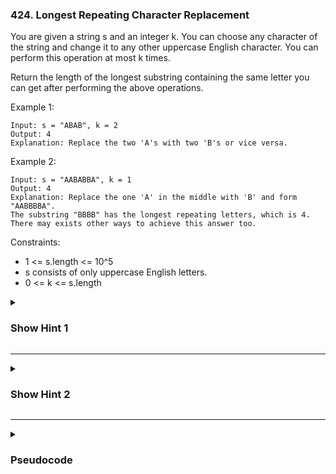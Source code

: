 ### 424. Longest Repeating Character Replacement

You are given a string s and an integer k. You can choose any character of the string and change it to any other uppercase English character. You can perform this operation at most k times.

Return the length of the longest substring containing the same letter you can get after performing the above operations.

Example 1:
```
Input: s = "ABAB", k = 2
Output: 4
Explanation: Replace the two 'A's with two 'B's or vice versa.
```
Example 2:
```
Input: s = "AABABBA", k = 1
Output: 4
Explanation: Replace the one 'A' in the middle with 'B' and form "AABBBBA".
The substring "BBBB" has the longest repeating letters, which is 4.
There may exists other ways to achieve this answer too.
```

Constraints:

- 1 <= s.length <= 10^5
- s consists of only uppercase English letters.
- 0 <= k <= s.length

<details>
  <summary><h3>Show Hint 1</h3></summary>
  <p>Similar to longest substring without repeating character can use sliding window and hashtable in similar order to obtain the result.</p>
</details>

---
<details>
  <summary><h3>Show Hint 2</h3></summary>
  <p>Frequency of letter and letter as key value in hashtable calculate maxfrequency at each iteration. if window length - maxfrequency greater than K then reduce the size of window also keep track of maximum size of window in result.</p>
</details>

---
<details>
  <summary><h3>Pseudocode</h3></summary>
  <pre>
    count -> {}
    res -> 0
    l -> 0
    maxFrequency -> 0
    for r -> 1 to s.length()
      count[s[r]] -> if count.get(s[r]) exists then count.get(s[r]) else 0
      maxFrequency -> if maxFrequency > count[s[r]] then maxFrequency else count[s[r]]
      while r - l + 1 - maxFrequency > k then
        count[s[l]] -> count.get(s[l]) - 1
        l -> l + 1
      res -> if res > r - l + 1 then res else r - l + 1
    return res
  </pre>
</details>
